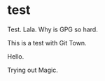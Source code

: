 test
====

Test. Lala. Why is GPG so hard.

This is a test with Git Town.

Hello.

Trying out Magic.
